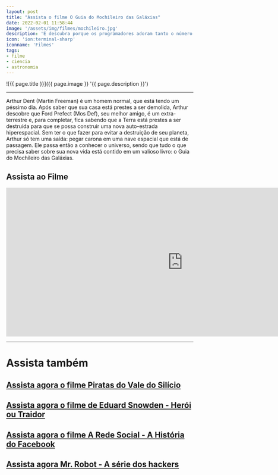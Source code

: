 ```yaml
---
layout: post
title: "Assista o filme O Guia do Mochileiro das Galáxias"
date: 2022-02-01 11:58:44
image: '/assets/img/filmes/mochileiro.jpg'
description: 'E descubra porque os programadores adoram tanto o número 42 .'
icon: 'ion:terminal-sharp'
iconname: 'Filmes'
tags:
- filme
- ciencia
- astronomia
---
```


![{{ page.title }}]({{ page.image }} '{{ page.description }}')

---

Arthur Dent (Martin Freeman) é um homem normal, que está tendo um péssimo dia. Após saber que sua casa está prestes a ser demolida, Arthur descobre que Ford Prefect (Mos Def), seu melhor amigo, é um extra-terrestre e, para completar, fica sabendo que a Terra está prestes a ser destruída para que se possa construir uma nova auto-estrada hiperespacial. Sem ter o que fazer para evitar a destruição de seu planeta, Arthur só tem uma saída: pegar carona em uma nave espacial que está de passagem. Ele passa então a conhecer o universo, sendo que tudo o que precisa saber sobre sua nova vida está contido em um valioso livro: o Guia do Mochileiro das Galáxias.

## Assista ao Filme

<script async src="https://pagead2.googlesyndication.com/pagead/js/adsbygoogle.js"></script>
<!-- Informat -->
<ins class="adsbygoogle"
     style="display:block"
     data-ad-client="ca-pub-2838251107855362"
     data-ad-slot="2327980059"
     data-ad-format="auto"
     data-full-width-responsive="true"></ins>
<script>
(adsbygoogle = window.adsbygoogle || []).push({});
</script>

<iframe style="border:none;" src="https://drive.google.com/file/d/1703_DcnBb9axrW0t3BwZXpl_7O5nZiY7/preview" width="950" height="400" allowfullscreen></iframe>

---
# Assista também
## [Assista agora o filme Piratas do Vale do Silício](https://terminalroot.com.br/2019/08/assista-agora-o-filme-piratas-do-vale-do-silicio.html)
## [Assista agora o filme de Eduard Snowden - Herói ou Traidor](https://terminalroot.com.br/2019/07/assista-o-filme-de-eduard-snowden-completo.html)
## [Assista agora o filme A Rede Social - A História do Facebook](https://terminalroot.com.br/2019/08/assista-agora-o-filme-a-rede-social-a-historia-do-facebook.html)
## [Assista agora Mr. Robot - A série dos hackers](https://terminalroot.com.br/2020/06/assista-agora-mr-robot-a-serie-dos-hackers.html)


